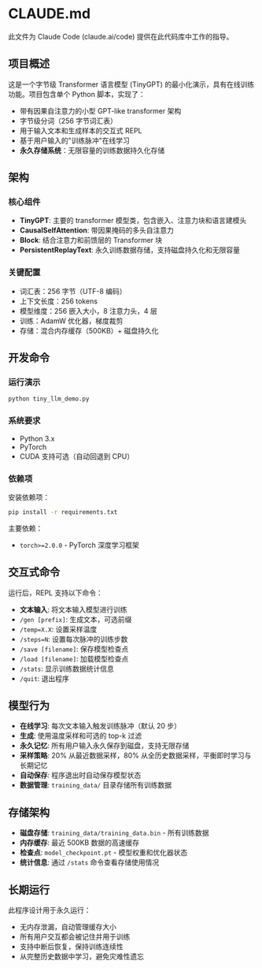 # CLAUDE.md

此文件为 Claude Code (claude.ai/code) 提供在此代码库中工作的指导。

## 项目概述

这是一个字节级 Transformer 语言模型 (TinyGPT) 的最小化演示，具有在线训练功能。项目包含单个 Python 脚本，实现了：

- 带有因果自注意力的小型 GPT-like transformer 架构
- 字节级分词（256 字节词汇表）
- 用于输入文本和生成样本的交互式 REPL
- 基于用户输入的"训练脉冲"在线学习
- **永久存储系统**：无限容量的训练数据持久化存储

## 架构

### 核心组件

- **TinyGPT**: 主要的 transformer 模型类，包含嵌入、注意力块和语言建模头
- **CausalSelfAttention**: 带因果掩码的多头自注意力
- **Block**: 结合注意力和前馈层的 Transformer 块
- **PersistentReplayText**: 永久训练数据存储，支持磁盘持久化和无限容量

### 关键配置

- 词汇表：256 字节（UTF-8 编码）
- 上下文长度：256 tokens
- 模型维度：256 嵌入大小，8 注意力头，4 层
- 训练：AdamW 优化器，梯度裁剪
- 存储：混合内存缓存（500KB）+ 磁盘持久化

## 开发命令

### 运行演示
```bash
python tiny_llm_demo.py
```

### 系统要求
- Python 3.x
- PyTorch
- CUDA 支持可选（自动回退到 CPU）

### 依赖项
安装依赖项：
```bash
pip install -r requirements.txt
```

主要依赖：
- `torch>=2.0.0` - PyTorch 深度学习框架

## 交互式命令

运行后，REPL 支持以下命令：
- **文本输入**: 将文本输入模型进行训练
- `/gen [prefix]`: 生成文本，可选前缀
- `/temp=X.X`: 设置采样温度
- `/steps=N`: 设置每次脉冲的训练步数
- `/save [filename]`: 保存模型检查点
- `/load [filename]`: 加载模型检查点
- `/stats`: 显示训练数据统计信息
- `/quit`: 退出程序

## 模型行为

- **在线学习**: 每次文本输入触发训练脉冲（默认 20 步）
- **生成**: 使用温度采样和可选的 top-k 过滤
- **永久记忆**: 所有用户输入永久保存到磁盘，支持无限存储
- **采样策略**: 20% 从最近数据采样，80% 从全历史数据采样，平衡即时学习与长期记忆
- **自动保存**: 程序退出时自动保存模型状态
- **数据管理**: `training_data/` 目录存储所有训练数据

## 存储架构

- **磁盘存储**: `training_data/training_data.bin` - 所有训练数据
- **内存缓存**: 最近 500KB 数据的高速缓存
- **检查点**: `model_checkpoint.pt` - 模型权重和优化器状态
- **统计信息**: 通过 `/stats` 命令查看存储使用情况

## 长期运行

此程序设计用于永久运行：
- 无内存泄漏，自动管理缓存大小
- 所有用户交互都会被记住并用于训练
- 支持中断后恢复，保持训练连续性
- 从完整历史数据中学习，避免灾难性遗忘
